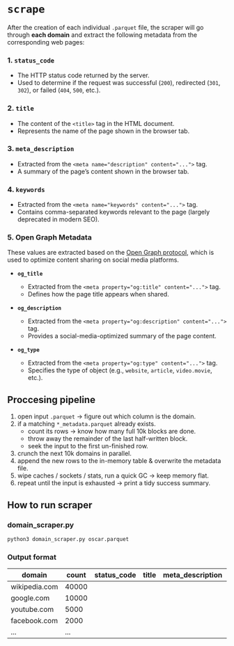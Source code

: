 # `scrape`

After the creation of each individual `.parquet` file, the scraper will go through **each domain** and extract the following metadata from the corresponding web pages:

### 1. `status_code`
- The HTTP status code returned by the server.
- Used to determine if the request was successful (`200`), redirected (`301`, `302`), or failed (`404`, `500`, etc.).

### 2. `title`
- The content of the `<title>` tag in the HTML document.
- Represents the name of the page shown in the browser tab.

### 3. `meta_description`
- Extracted from the `<meta name="description" content="...">` tag.
- A summary of the page’s content shown in the browser tab.

### 4. `keywords`
- Extracted from the `<meta name="keywords" content="...">` tag.
- Contains comma-separated keywords relevant to the page (largely deprecated in modern SEO).

### 5. Open Graph Metadata

These values are extracted based on the [Open Graph protocol](https://ogp.me/), which is used to optimize content sharing on social media platforms.

- **`og_title`**
  - Extracted from the `<meta property="og:title" content="...">` tag.
  - Defines how the page title appears when shared.

- **`og_description`**
  - Extracted from the `<meta property="og:description" content="...">` tag.
  - Provides a social-media-optimized summary of the page content.

- **`og_type`**
  - Extracted from the `<meta property="og:type" content="...">` tag.
  - Specifies the type of object (e.g., `website`, `article`, `video.movie`, etc.).

## Proccesing pipeline

1. open input `.parquet` → figure out which column is the domain.  
2. if a matching `*_metadata.parquet` already exists.
   * count its rows → know how many full 10k blocks are done.
   * throw away the remainder of the last half-written block.
   * seek the input to the first un-finished row.
3. crunch the next 10k domains in parallel.
4. append the new rows to the in-memory table & overwrite the metadata file.
5. wipe caches / sockets / stats, run a quick GC → keep memory flat.
6. repeat until the input is exhausted → print a tidy success summary.

## How to run scraper

### domain_scraper.py
```bash
python3 domain_scraper.py oscar.parquet
```

### Output format

| domain            | count  | status_code | title | meta_description | keywords | og_title | og_description | og_type |
|-------------------|--------|-------------|-------|------------------|----------|----------|----------------|---------|
| wikipedia.com     | 40000  |             |       |                  |          |          |                |         |
| google.com        | 10000  |             |       |                  |          |          |                |         |
| youtube.com       | 5000   |             |       |                  |          |          |                |         |
| facebook.com      | 2000   |             |       |                  |          |          |                |         |
| ...               | ...    |             |       |                  |          |          |                |         |
